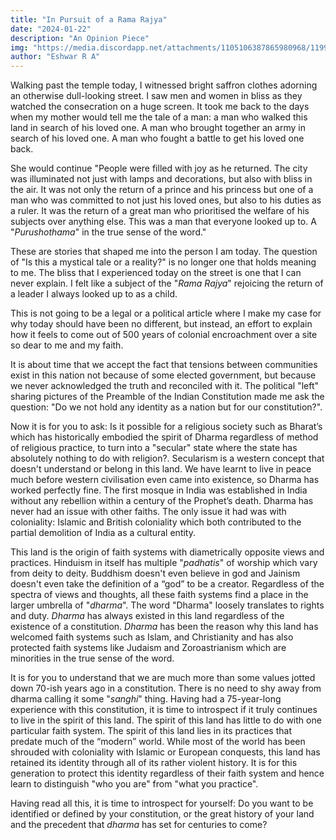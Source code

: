 ```yaml
---
title: "In Pursuit of a Rama Rajya"
date: "2024-01-22"
description: "An Opinion Piece"
img: "https://media.discordapp.net/attachments/1105106387865980968/1199037705657520279/foqli7gg_ram-temple_625x300_22_January_24.png"
author: "Eshwar R A"
---
```


Walking past the temple today, I witnessed bright saffron clothes adorning an otherwise dull-looking street. I saw men and women in bliss as they watched the consecration on a huge screen. It took me back to the days when my mother would tell me the tale of a man: a man who walked this land in search of his loved one. A man who brought together an army in search of his loved one. A man who fought a battle to get his loved one back.

She would continue "People were filled with joy as he returned. The city was illuminated not just with lamps and decorations, but also with bliss in the air. It was not only the return of a prince and his princess but one of a man who was committed to not just his loved ones, but also to his duties as a ruler. It was the return of a great man who prioritised the welfare of his subjects over anything else. This was a man that everyone looked up to. A "_Purushothama_" in the true sense of the word."

These are stories that shaped me into the person I am today. The question of "Is this a mystical tale or a reality?" is no longer one that holds meaning to me. The bliss that I experienced today on the street is one that I can never explain. I felt like a subject of the "_Rama Rajya_" rejoicing the return of a leader I always looked up to as a child. 

This is not going to be a legal or a political article where I make my case for why today should have been no different, but instead, an effort to explain how it feels to come out of 500 years of colonial encroachment over a site so dear to me and my faith. 

It is about time that we accept the fact that tensions between communities exist in this nation not because of some elected government, but because we never acknowledged the truth and reconciled with it. The political "left" sharing pictures of the Preamble of the Indian Constitution made me ask the question: "Do we not hold any identity as a nation but for our constitution?". 

Now it is for you to ask: Is it possible for a religious society such as Bharat’s which has historically embodied the spirit of Dharma regardless of method of religious practice, to turn into a "secular" state where the state has absolutely nothing to do with religion?. Secularism is a western concept that doesn't understand or belong in this land. We have learnt to live in peace much before western civilisation even came into existence, so Dharma has worked perfectly fine. The first mosque in India was established in India without any rebellion within a century of the Prophet’s death. Dharma has never had an issue with other faiths. The only issue it had was with coloniality: Islamic and British coloniality which both contributed to the partial demolition of India as a cultural entity. 

This land is the origin of faith systems with diametrically opposite views and practices. Hinduism in itself has multiple "_padhatis_" of worship which vary from deity to deity. Buddhism doesn't even believe in god and Jainism doesn't even take the definition of a “god” to be a creator. Regardless of the spectra of views and thoughts, all these faith systems find a place in the larger umbrella of "_dharma_".  The word "Dharma" loosely translates to rights and duty. _Dharma_ has always existed in this land regardless of the existence of a constitution. _Dharma_ has been the reason why this land has welcomed faith systems such as Islam, and Christianity and has also protected faith systems like Judaism and Zoroastrianism which are minorities in the true sense of the word. 

It is for you to understand that we are much more than some values jotted down 70-ish years ago in a constitution. There is no need to shy away from dharma calling it some "_sanghi_" thing. Having had a 75-year-long experience with this constitution, it is time to introspect if it truly continues to live in the spirit of this land. The spirit of this land has little to do with one particular faith system. The spirit of this land lies in its practices that predate much of the “modern” world. While most of the world has been shrouded with coloniality with Islamic or European conquests, this land has retained its identity through all of its rather violent history. It is for this generation to protect this identity regardless of their faith system and hence learn to distinguish "who you are" from "what you practice".

Having read all this, it is time to introspect for yourself: Do you want to be identified or defined by your constitution, or the great history of your land and the precedent that _dharma_ has set for centuries to come?
